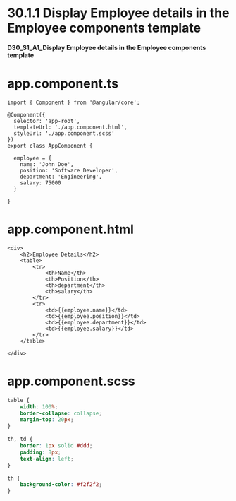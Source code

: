 # 30.1.1 Display Employee details in the Employee components template

**D30_S1_A1_Display Employee details in the Employee components template**

# app.component.ts

```tsx
import { Component } from '@angular/core';

@Component({
  selector: 'app-root',
  templateUrl: './app.component.html',
  styleUrl: './app.component.scss'
})
export class AppComponent {

  employee = {
    name: 'John Doe',
    position: 'Software Developer',
    department: 'Engineering',
    salary: 75000
  }

}
```

# app.component.html

```tsx
<div>
    <h2>Employee Details</h2>
    <table>
        <tr>
            <th>Name</th>
            <th>Position</th>
            <th>department</th>
            <th>salary</th>
        </tr>
        <tr>
            <td>{{employee.name}}</td>
            <td>{{employee.position}}</td>
            <td>{{employee.department}}</td>
            <td>{{employee.salary}}</td>
        </tr>
    </table>

</div>
```

# app.component.scss

```css
table {
    width: 100%;
    border-collapse: collapse;
    margin-top: 20px;
}

th, td {
    border: 1px solid #ddd;
    padding: 8px;
    text-align: left;
}

th {
    background-color: #f2f2f2;
}

```